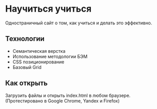 # Научиться учиться
Одностраничный сайт о том, как учиться и делать это эффективно. 
## Технологии
* Семантическая верстка
* Использование методологии БЭМ
* CSS позиционирование
* Базовый Grid 
## Как открыть
Загрузить файлы и открыть index.html в любом браузере. (Протестировано в Google Chrome, Yandex и Firefox)